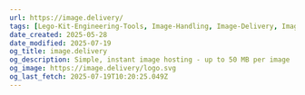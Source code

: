 ```yaml
---
url: https://image.delivery/
tags: [Lego-Kit-Engineering-Tools, Image-Handling, Image-Delivery, Image-Hosting-Services]
date_created: 2025-05-28
date_modified: 2025-07-19
og_title: image.delivery
og_description: Simple, instant image hosting - up to 50 MB per image
og_image: https://image.delivery/logo.svg
og_last_fetch: 2025-07-19T10:20:25.049Z
---
```

